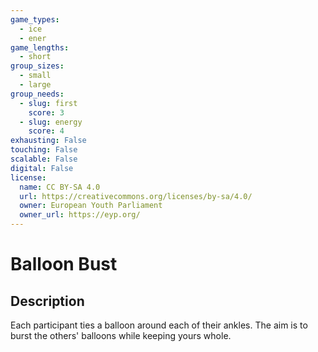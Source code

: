 ```yaml
---
game_types:
  - ice
  - ener
game_lengths:
  - short
group_sizes:
  - small
  - large
group_needs:
  - slug: first
    score: 3
  - slug: energy
    score: 4
exhausting: False
touching: False
scalable: False
digital: False
license:
  name: CC BY-SA 4.0
  url: https://creativecommons.org/licenses/by-sa/4.0/
  owner: European Youth Parliament
  owner_url: https://eyp.org/
---
```

# Balloon Bust

## Description
Each participant ties a balloon around each of their ankles. The aim is to burst the others' balloons while keeping yours whole.
